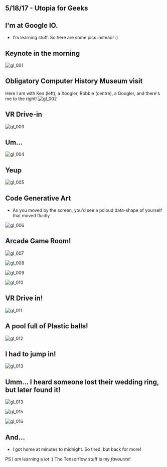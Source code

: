 ## 5/18/17 - Utopia for Geeks

## I'm at Google IO. 
- I'm learning stuff. So here are some pics instead! :)

## Keynote in the morning
![gl_001](/images/gl_001.png)

## Obligatory Computer History Museum visit
Here I am with Ken (left), a Xoogler, Robbie (centre), a Googler, and there's me to the right!
![gl_002](/images/gl_002.png)

## VR Drive-in 
![gl_003](/images/gl_003.png)

## Um...
![gl_004](/images/gl_004.png)

## Yeup
![gl_005](/images/gl_005.png)

## Code Generative Art
- As you moved by the screen, you'd see a pcloud data-shape of yourself that moved fluidly

![gl_006](/images/gl_006.png)

## Arcade Game Room!
![gl_007](/images/gl_007.png)

![gl_008](/images/gl_008.png)

![gl_009](/images/gl_009.png)

![gl_010](/images/gl_010.png)

## VR Drive in!
![gl_011](/images/gl_011.png)

## A pool full of Plastic balls!
![gl_012](/images/gl_012.png)

## I had to jump in!
![gl_013](/images/gl_014.png)

## Umm... I heard someone lost their wedding ring, but later found it!
![gl_013](/images/gl_013.png)

![gl_015](/images/gl_015.png)

![gl_016](/images/gl_016.png)

## And...

- I got home at minutes to midnight. So tired, but back for more!

PS I *am* learning a *lot* :)
The Tensorflow stuff is my *favourite*!
